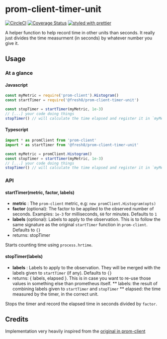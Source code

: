 # prom-client-timer-unit

[![CircleCI](https://circleci.com/gh/fresh8/prom-client-timer-unit.svg?style=svg)](https://circleci.com/gh/fresh8/prom-client-timer-unit)
[![Coverage Status](https://coveralls.io/repos/github/fresh8/prom-client-timer-unit/badge.svg?branch=master)](https://coveralls.io/github/fresh8/prom-client-timer-unit?branch=master)
[![styled with prettier](https://img.shields.io/badge/styled_with-prettier-ff69b4.svg)](https://github.com/prettier/prettier)

A helper function to help record time in other units than seconds. 
It really just divides the time measurment (in seconds) by whatever number you give it.

## Usage

### At a glance
#### Javascript
```js
const myMetric = require('prom-client').Histogram()
const startTimer = require('@fresh8/prom-client-timer-unit')

const stopTimer = startTimer(myMetric, 1e-3)
// [...] your code doing things
stopTimer() // will calculate the time elapsed and register it in `myMetric`
```

#### Typescript
```ts
import * as promClient from 'prom-client'
import * as startTimer from '@fresh8/prom-client-timer-unit'

const myMetric = promClient.Histogram()
const stopTimer = startTimer(myMetric, 1e-3)
// [...] your code doing things
stopTimer() // will calculate the time elapsed and register it in `myMetric`
```

### API
#### startTimer(metric, factor, labels)
* **metric** : The `prom-client` metric, e.g: `new promClient.Histogram(opts)`
* **factor** (optional): The factor to be applied to the observed number of seconds. Examples: `1e-3` for milliseconds, `60` for minutes. Defaults to `1`
* **labels** (optional): Labels to apply to the observation. This is to follow the same signature as the original `startTimer` function in `prom-client`. Defaults to `{}`
* returns: stopTimer

Starts counting time using `process.hrtime`.

#### stopTimer(labels)
* **labels** : Labels to apply to the observation. They will be merged with the labels given to `startTimer` (if any). Defaults to `{}`
* returns: { labels, elapsed }. This is in case you want to re-use those values in something else than prometheus itself.
** labels: the result of combining labels given to `startTimer` and `stopTimer`
** elapsed: the time measured by the timer, in the correct unit.

Stops the timer and record the elapsed time in seconds divided by `factor`.

## Credits
Implementation very heavily inspired from the [original in prom-client](https://github.com/siimon/prom-client/blob/4c5b6c73ca5bea6889e77f61ef4b99b5e0250d7a/lib/summary.js#L180)
